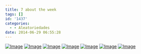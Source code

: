 ```yaml
---
title: 7 about the week
tags: []
id: '1437'
categories:
  - - Aleatoriedades
date: 2014-06-29 06:55:28
---
```


[![Image](http://162.243.62.160/wp-content/uploads/2014/06/dsc03000.jpg?w=650)](http://162.243.62.160/wp-content/uploads/2014/06/dsc03000.jpg) [![Image](http://162.243.62.160/wp-content/uploads/2014/06/dsc02997.jpg?w=650)](http://162.243.62.160/wp-content/uploads/2014/06/dsc02997.jpg) [![Image](http://162.243.62.160/wp-content/uploads/2014/06/dsc02703.jpg?w=650)](http://162.243.62.160/wp-content/uploads/2014/06/dsc02703.jpg) [![Image](http://162.243.62.160/wp-content/uploads/2014/06/dsc02998.jpg?w=650)](http://162.243.62.160/wp-content/uploads/2014/06/dsc02998.jpg) [![Image](http://162.243.62.160/wp-content/uploads/2014/06/dsc03004.jpg?w=650)](http://162.243.62.160/wp-content/uploads/2014/06/dsc03004.jpg) [![Image](http://162.243.62.160/wp-content/uploads/2014/06/dsc02988.jpg?w=650)](http://162.243.62.160/wp-content/uploads/2014/06/dsc02988.jpg) [![Image](http://162.243.62.160/wp-content/uploads/2014/06/dsc03017.jpg?w=650)](http://162.243.62.160/wp-content/uploads/2014/06/dsc03017.jpg)
